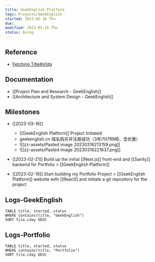 ```yaml
---
title: GeekEnglish Platform
tags: Projects/GeekEnglish
started: 2023-02-16 Thu
due:
modified: 2023-03-16 Thu
status: Doing
---
```

## Reference
- [Fetching Title#q1dg](https://blog.csdn.net/weixin_43533538/article/details/123391937)
## Documentation
- [[Project Plan and Research - GeekEnglish]]
- [[Architecture and System Design - GeekEnglish]]

## Milestones
- [[2023-03-16]] 
	- [[GeekEnglish Platform]] Project Initiated
	- geekenglish.cn 域名购买并注册成功（3年/107RMB，含优惠）
	- ![[zz-assets/Pasted image 20230316213159.png]]
	- ![[zz-assets/Pasted image 20230316221637.png]]

- [[2023-02-21]] Build up the initial [[Next.js]] front-end and [[Sanity]] backend for Portfolio > [[GeekEnglish Platform]]
- [[2023-02-16]] Start building my Portfolio Project > [[GeekEnglish Platform]] website with [[React]] and initiate a git repository for the project
## Logs-GeekEnglish

```dataview
TABLE title, started, status
WHERE contains(title, "GeekEnglish")
SORT file.cday DESC
```
## Logs-Portfolio

```dataview
TABLE title, started, status
WHERE contains(title, "Portfolio")
SORT file.cday DESC
```